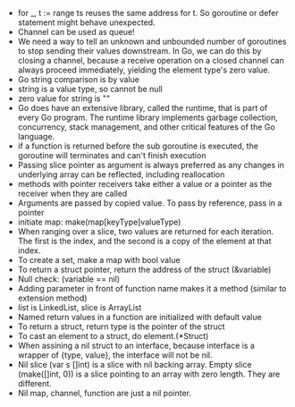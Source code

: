 * for _, t := range ts reuses the same address for t. So goroutine or defer statement might behave unexpected.
* Channel can be used as queue!
* We need a way to tell an unknown and unbounded number of goroutines to stop sending their values downstream. In Go, we can do this by closing a channel, because a receive operation on a closed channel can always proceed immediately, yielding the element type's zero value.
* Go string comparison is by value
* string is a value type, so cannot be null
* zero value for string is ""
* Go does have an extensive library, called the runtime, that is part of every Go program. The runtime library implements garbage collection, concurrency, stack management, and other critical features of the Go language.
* if a function is returned before the sub goroutine is executed, the goroutine will terminates and can't finish execution
* Passing slice pointer as argument is always preferred as any changes in underlying array can be reflected, including reallocation
* methods with pointer receivers take either a value or a pointer as the receiver when they are called
* Arguments are passed by copied value. To pass by reference, pass in a pointer
* initiate map: make(map[keyType]valueType)
* When ranging over a slice, two values are returned for each iteration. The first is the index, and the second is a copy of the element at that index.
* To create a set, make a map with bool value
* To return a struct pointer, return the address of the struct (&variable)
* Null check: (variable == nil)
* Adding parameter in front of function name makes it a method (similar to extension method)
* list is LinkedList, slice is ArrayList
* Named return values in a function are initialized with default value
* To return a struct, return type is the pointer of the struct
* To cast an element to a struct, do element.(*Struct)
* When assining a nil struct to an interface, because interface is a wrapper of {type, value}, the interface will not be nil.
* Nil slice (var s []int) is a slice with nil backing array. Empty slice (make([]int, 0)) is a slice pointing to an array with zero length. They are different.
* Nil map, channel, function are just a nil pointer.